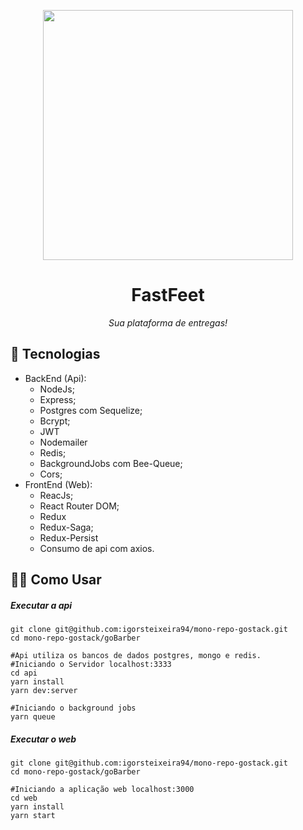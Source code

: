 <p align="center"><img src="https://user-images.githubusercontent.com/47749249/95515669-63da6900-0994-11eb-8809-e0459fc5ff2f.png" width="400"/></p>


<h1 align="center">FastFeet</h1>
<p align="center"><i>Sua plataforma de entregas!</i></p>


## :rocket: Tecnologias

* BackEnd (Api):
  * NodeJs;
  * Express;
  * Postgres com Sequelize;
  * Bcrypt;
  * JWT
  * Nodemailer
  * Redis;
  * BackgroundJobs com Bee-Queue;
  * Cors;
* FrontEnd (Web):
  * ReacJs;
  * React Router DOM;
  * Redux
  * Redux-Saga;
  * Redux-Persist
  * Consumo de api com axios.

##  👨‍💻️  Como Usar

##### Executar a api

```shell
git clone git@github.com:igorsteixeira94/mono-repo-gostack.git
cd mono-repo-gostack/goBarber

#Api utiliza os bancos de dados postgres, mongo e redis.
#Iniciando o Servidor localhost:3333
cd api
yarn install
yarn dev:server

#Iniciando o background jobs
yarn queue
```

##### Executar o web

```shell
git clone git@github.com:igorsteixeira94/mono-repo-gostack.git
cd mono-repo-gostack/goBarber

#Iniciando a aplicação web localhost:3000
cd web
yarn install
yarn start

```
